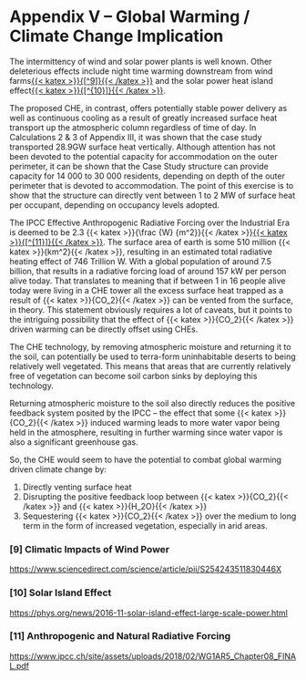 # Appendix V – Global Warming / Climate Change Implication

The intermittency of wind and solar power plants is well known.  Other deleterious effects include night time warming downstream from wind farms[{{< katex >}}{[^9]}{{< /katex >}}](/proposal/description/appendix-5/#9-climatic-impacts-of-wind-power) and the solar power heat island effect[{{< katex >}}{[^{10}]}{{< /katex >}}](/proposal/description/appendix-5/#10-solar-island-effect).

The proposed CHE, in contrast, offers potentially stable power delivery as well as continuous cooling as a result of greatly increased surface heat transport up the atmospheric column regardless of time of day.  In Calculations 2 & 3 of Appendix III, it was shown that the case study transported 28.9GW surface heat vertically.  Although attention has not been devoted to the potential capacity for accommodation on the outer perimeter, it can be shown that the Case Study structure can provide capacity for 14 000 to 30 000 residents, depending on depth of the outer perimeter that is devoted to accommodation.  The point of this exercise is to show that the structure can directly vent between 1 to 2 MW of surface heat per occupant, depending on occupancy levels adopted.

The IPCC Effective Anthropogenic Radiative Forcing over the Industrial Era is deemed to be 2.3 {{< katex >}}{\frac {W} {m^2}}{{< /katex >}}[{{< katex >}}{[^{11}]}{{< /katex >}}](/proposal/description/appendix-5/#11-anthropogenic-and-natural-radiative-forcing).  The surface area of earth is some 510 million {{< katex >}}{km^2}{{< /katex >}}, resulting in an estimated total radiative heating effect of 746 Trillion W.  With a global population of around 7.5 billion, that results in a radiative forcing load of around 157 kW per person alive today.  That translates to meaning that if between 1 in 16 people alive today were living in a CHE tower all the excess surface heat trapped as a result of {{< katex >}}{CO_2}{{< /katex >}} can be vented from the surface, in theory.  This statement obviously requires a lot of caveats, but it points to the intriguing possibility that the effect of {{< katex >}}{CO_2}{{< /katex >}} driven warming can be directly offset using CHEs.

The CHE technology, by removing atmospheric moisture and returning it to the soil, can potentially be used to terra-form uninhabitable deserts to being relatively well vegetated.  This means that areas that are currently relatively free of vegetation can become soil carbon sinks by deploying this technology.

Returning atmospheric moisture to the soil also directly reduces the positive feedback system posited by the IPCC – the effect that some {{< katex >}}{CO_2}{{< /katex >}} induced warming leads to more water vapor being held in the atmosphere, resulting in further warming since water vapor is also a significant greenhouse gas.

So, the CHE would seem to have the potential to combat global warming driven climate change by:
1. Directly venting surface heat
2. Disrupting the positive feedback loop between {{< katex >}}{CO_2}{{< /katex >}} and {{< katex >}}{H_2O}{{< /katex >}}
3. Sequestering {{< katex >}}{CO_2}{{< /katex >}} over the medium to long term in the form of increased vegetation, especially in arid areas.

### [9] Climatic Impacts of Wind Power
https://www.sciencedirect.com/science/article/pii/S254243511830446X

### [10] Solar Island Effect
https://phys.org/news/2016-11-solar-island-effect-large-scale-power.html

### [11] Anthropogenic and Natural Radiative Forcing
https://www.ipcc.ch/site/assets/uploads/2018/02/WG1AR5_Chapter08_FINAL.pdf